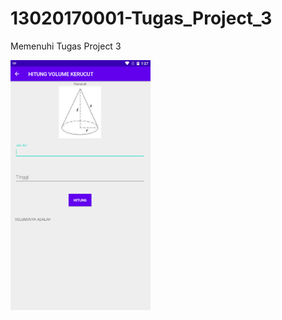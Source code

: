 # 13020170001-Tugas_Project_3
Memenuhi Tugas Project 3

<img src="https://github.com/AudiFaathirmansyahMashar/13020170001-Tugas_Project_3/blob/master/kerucut.png" height="400px"/>
